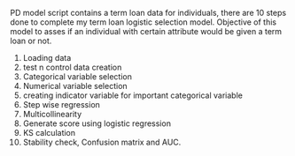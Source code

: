 PD model script contains a term loan data for individuals, there are 10 steps done to complete my term loan logistic selection model. 
Objective of this model to asses if an individual with certain attribute would be given a term loan or not.
1. Loading data
2. test n control data creation
3. Categorical variable selection
4. Numerical variable selection
5. creating indicator variable for important categorical variable
6. Step wise regression
7. Multicollinearity
8. Generate score using logistic regression
9. KS calculation
10. Stability check, Confusion matrix and AUC.
